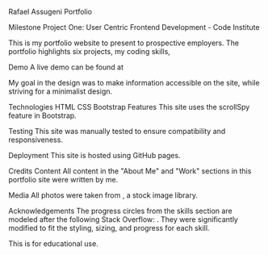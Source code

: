 Rafael Assugeni Portfolio

Milestone Project One: User Centric Frontend Development - Code Institute

This is my portfolio website to present to prospective employers. The portfolio highlights six projects, 
my coding skills, 

Demo
A live demo can be found at 

My goal in the design was to make information accessible on the site, while striving for a minimalist design.

Technologies
HTML
CSS
Bootstrap
Features
This site uses the scrollSpy feature in Bootstrap.

Testing
This site was manually tested to ensure compatibility and responsiveness.

Deployment
This site is hosted using GitHub pages.

Credits
Content
All content in the "About Me" and "Work" sections in this portfolio site were written by me.

Media
All photos were taken from , a stock image library.

Acknowledgements
The progress circles from the skills section are modeled after the following Stack Overflow: . They were significantly modified to fit the styling, sizing, and progress for each skill.

This is for educational use.

